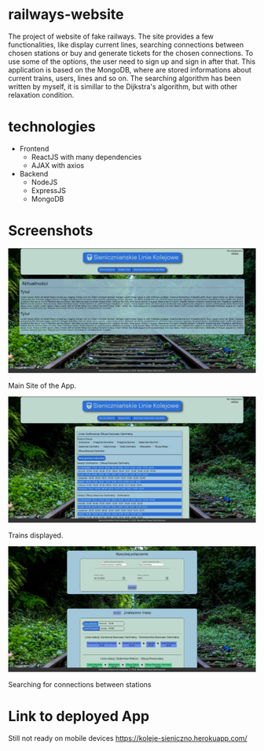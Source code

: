 # railways-website
The project of website of fake railways. The site provides a few functionalities, like display current lines, searching connections between chosen stations or buy and generate tickets for the chosen connections. To use some of the options, the user need to sign up and sign in after that. This application is based on the MongoDB, where are stored informations about current trains, users, lines and so on. The searching algorithm has been written by myself, it is simillar to the Dijkstra's algorithm, but with other relaxation condition.

# technologies
  - Frontend
    - ReactJS with many dependencies
    - AJAX with axios
  - Backend
    - NodeJS
    - ExpressJS
    - MongoDB
    
# Screenshots
![Alt_text](/screenshots/main.jpg)

Main Site of the App.

![Alt_text](/screenshots/displayLines.jpg)

Trains displayed.

![Alt_text](/screenshots/search.jpg)

Searching for connections between stations

# Link to deployed App
Still not ready on mobile devices
https://koleje-sieniczno.herokuapp.com/
